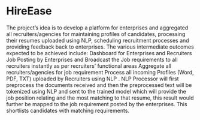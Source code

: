 # HireEase

The project’s idea is to develop a platform for enterprises
and aggregated all recruiters/agencies for maintaining profiles of candidates, processing
their resumes uploaded using NLP, scheduling recruitment processes and
providing feedback back to enterprises. The various intermediate outcomes expected
to be achieved include: Dashboard for Enterprises and Recruiters Job Posting by
Enterprises and Broadcast the Job requirements to all recruiters instantly as per recruiters’
functional areas Aggregate all recruiters/agencies for job requirement Process
all incoming Profiles (Word, PDF, TXT) uploaded by Recruiters using NLP
. NLP Processor will first preprocess the documents received and then the preprocessed
text will be tokenized using NLP and sent to the trained model which will
provide the job position relating and the most matching to that resume, this result
would further be mapped to the job requirement posted by the enterprises. This
shortlists candidates with matching requirements.